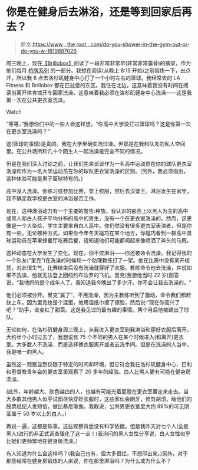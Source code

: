 # 你是在健身后去淋浴，还是等到回家后再去？

> 原文:[https://www . the root . com/do-you-shower-in-the-gym-out-or-do-you-w-1819887026](https://www.theroot.com/do-you-shower-at-the-gym-after-working-out-or-do-you-w-1819887026)

周三晚上，我在[【Brillobox】](http://www.brilloboxpgh.com/)阅读了一段非常非常早(非常非常露骨)的摘录，作为他们每月 [桥牌系列](https://www.facebook.com/pghbridgeseries/) 的一部分。我想在阅读(从晚上 8:15 开始)之前锻炼一下，出点汗，所以我 6 点去洛杉矶健身中心打了一个小时左右的篮球。我经常去的 LA Fitness 和 Brillobox 都在匹兹堡的东区。我住在北边，这意味着我没有时间在阅读前离开体育馆开车回家洗澡。这意味着我必须在洛杉矶健身中心洗澡——这是我第一次在公共更衣室洗澡。

Watch

“等等，”我想你们中的一些人会这样想。“你高中大学没打过篮球吗？这是你第一次在更衣室洗澡吗？”

这(篮球的事情)是真的。我在大学里确实洗过澡。但那是在我和队友的私人空间里。在公共场所和几十个陌生人一起洗澡是完全不同的情况。

但是在我们深入讨论之前，让我们先来谈谈作为一名高中运动员在你的球队更衣室洗澡和作为一名大学运动员在你的球队更衣室洗澡的区别。(另外，我必须指出，这种体验可能是男子篮球特有的。)

高中没人洗澡。你练习或参加比赛，穿上校服，然后去汉堡王。淋浴发生在家里，我不确定我学校更衣室的淋浴是否工作。

现在，这种淋浴动力有一个主要的警告:种族。我认识的那些上以黑人为主的高中或黑人和白人孩子平均分布的高中的男生，没有一个在更衣室洗澡的。然而，这更像是一个大杂烩，学生主要来自白人高中。你仍然没有很多更衣室表演者，但是你有一些。无论哪种方式，如果你今年冬天碰巧在某个地方，你碰巧看到一群高中篮球运动员在苹果蜂餐厅吃赛后餐，请知道他们可能都闻起来像喷洒了斧头的马厩。

这种动态在大学发生了变化。现在，你不仅淋浴——你还被命令洗澡。我记得我的一个队友(“里克”)在洗澡的时候和一个助理教练打了一架。他在比赛中没有离开板凳，对此很生气，比赛结束后没有洗澡就穿好了衣服。教练命令他去洗澡，并说如果不洗澡，他就无法登上回纽约布法罗的飞机。里克(我想他当时 22 岁)回答说，“我他妈的是个成年人了。我知道我今晚出了多少汗。你不会让我去洗澡的。"

他们必须被分开。里克“赢了”，不用洗澡，因为主教练听到了骚动，命令我们都赶快上车。因为里克也是个混蛋，他用湿纸巾擦了擦脸，然后说:“现在你高兴了吧？”助手，谁变红了甜菜。这是我见过的最有趣的事情。两个月后他被踢出了球队。

无论如何，在洛杉矶健身周三晚上，从我进入更衣室到我淋浴和穿好衣服后离开，大约半个小时过去了，我想说有 75 个不同的男人在某个时候进入(和离开)更衣室。大多数人不洗澡，而是选择换衣服离开或者去洗手间。但是在洗澡的人当中，我是唯一的黑人。

虽然这一观察显然仅限于特定的时间和环境，但它符合我在洛杉矶健身中心、巴利和基督教青年会的更衣室里观察了 20 多年的经验。白人比黑人更有可能在健身房洗澡。

(此外，年龄越大、肤色越白的人，也越有可能光着屁股在更衣室里走来走去。当大多数其他男人似乎试图尽快穿好衣服时，这些家伙会刷牙，修剪胡须，给他们的股票经纪人发短信，做比基尼瑜伽。我敢说，公共男更衣室里大约 89%的可见阴茎属于 50 岁以上的白人。)

再说一遍，这都是轶事。这些观察背后没有科学依据。但是我昨天对七个人(全是黑人)进行的非正式调查强化了这一点！(我询问的黑人女性分享说，白人女性似乎比她们更频繁地在健身房洗澡。)

有人知道为什么会这样吗？(我自己也有，但大多很烂，不想印出来。)另外，对于那些经常在健身房锻炼的人来说，你在那里淋浴吗？为什么或为什么不？